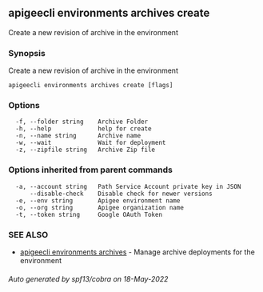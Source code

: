 ## apigeecli environments archives create

Create a new revision of archive in the environment

### Synopsis

Create a new revision of archive in the environment

```
apigeecli environments archives create [flags]
```

### Options

```
  -f, --folder string    Archive Folder
  -h, --help             help for create
  -n, --name string      Archive name
  -w, --wait             Wait for deployment
  -z, --zipfile string   Archive Zip file
```

### Options inherited from parent commands

```
  -a, --account string   Path Service Account private key in JSON
      --disable-check    Disable check for newer versions
  -e, --env string       Apigee environment name
  -o, --org string       Apigee organization name
  -t, --token string     Google OAuth Token
```

### SEE ALSO

* [apigeecli environments archives](apigeecli_environments_archives.md)	 - Manage archive deployments for the environment

###### Auto generated by spf13/cobra on 18-May-2022
